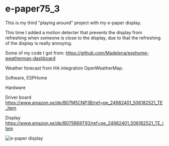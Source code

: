 # e-paper75_3

This is my third "playing around" project with my e-paper display.

This time I added a motion detecter that prevents the display from refreshing when someone is close to the display, due to that the refreshing of the display is really annoying.

Some of my code I got from: https://github.com/Madelena/esphome-weatherman-dashboard

Weather forecast from HA integration OpenWeatherMap.


Software, ESPHome

Hardware

Driver board
https://www.amazon.se/dp/B07M5CNP3B/ref=pe_24982401_506182521_TE_item

Display
https://www.amazon.se/dp/B075R69T93/ref=pe_24982401_506182521_TE_item


![e-paper display](/e-paper75.png?raw=true "Title")

